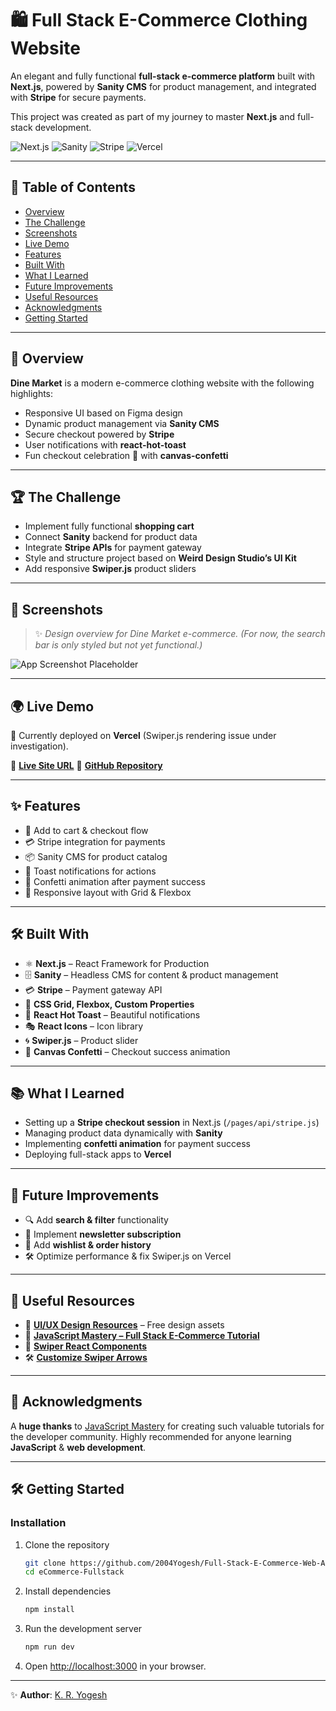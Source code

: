 # 🛍️ Full Stack E-Commerce Clothing Website

An elegant and fully functional **full-stack e-commerce platform** built with **Next.js**, powered by **Sanity CMS** for product management, and integrated with **Stripe** for secure payments.

This project was created as part of my journey to master **Next.js** and full-stack development.

![Next.js](https://img.shields.io/badge/Next.js-000000?logo=nextdotjs\&logoColor=white)
![Sanity](https://img.shields.io/badge/Sanity-EF534F?logo=sanity\&logoColor=white)
![Stripe](https://img.shields.io/badge/Stripe-626CD9?logo=stripe\&logoColor=white)
![Vercel](https://img.shields.io/badge/Deployed%20on-Vercel-000000?logo=vercel\&logoColor=white)

---

## 📑 Table of Contents

* [Overview](#-overview)
* [The Challenge](#-the-challenge)
* [Screenshots](#-screenshots)
* [Live Demo](#-live-demo)
* [Features](#-features)
* [Built With](#-built-with)
* [What I Learned](#-what-i-learned)
* [Future Improvements](#-future-improvements)
* [Useful Resources](#-useful-resources)
* [Acknowledgments](#-acknowledgments)
* [Getting Started](#-getting-started)

---

## 🔎 Overview

**Dine Market** is a modern e-commerce clothing website with the following highlights:

* Responsive UI based on Figma design
* Dynamic product management via **Sanity CMS**
* Secure checkout powered by **Stripe**
* User notifications with **react-hot-toast**
* Fun checkout celebration 🎉 with **canvas-confetti**

---

## 🏆 The Challenge

* Implement fully functional **shopping cart**
* Connect **Sanity** backend for product data
* Integrate **Stripe APIs** for payment gateway
* Style and structure project based on **Weird Design Studio’s UI Kit**
* Add responsive **Swiper.js** product sliders

---

## 📸 Screenshots

> ✨ *Design overview for Dine Market e-commerce.*
> *(For now, the search bar is only styled but not yet functional.)*

![App Screenshot Placeholder](./screenshot.png)

---

## 🌍 Live Demo

🚧 Currently deployed on **Vercel** (Swiper.js rendering issue under investigation).

🔗 **[Live Site URL](https://full-stack-e-commerce-web-application.onrender.com)**
🔗 **[GitHub Repository](https://github.com/2004Yogesh/Full-Stack-E-Commerce-Web-Application)**

---

## ✨ Features

* 🛒 Add to cart & checkout flow
* 💳 Stripe integration for payments
* 📦 Sanity CMS for product catalog
* 🔔 Toast notifications for actions
* 🎉 Confetti animation after payment success
* 📱 Responsive layout with Grid & Flexbox

---

## 🛠️ Built With

* ⚛️ **Next.js** – React Framework for Production
* 🗄️ **Sanity** – Headless CMS for content & product management
* 💳 **Stripe** – Payment gateway API
* 🎨 **CSS Grid, Flexbox, Custom Properties**
* 🔔 **React Hot Toast** – Beautiful notifications
* 🎭 **React Icons** – Icon library
* 🌀 **Swiper.js** – Product slider
* 🎉 **Canvas Confetti** – Checkout success animation

---

## 📚 What I Learned

* Setting up a **Stripe checkout session** in Next.js (`/pages/api/stripe.js`)
* Managing product data dynamically with **Sanity**
* Implementing **confetti animation** for payment success
* Deploying full-stack apps to **Vercel**

---

## 🚀 Future Improvements

* 🔍 Add **search & filter** functionality
* 📰 Implement **newsletter subscription**
* 💾 Add **wishlist & order history**
* 🛠️ Optimize performance & fix Swiper.js on Vercel

---

## 📖 Useful Resources

* 🎨 **[UI/UX Design Resources](https://uidesigndaily.com/)** – Free design assets
* 🎥 **[JavaScript Mastery – Full Stack E-Commerce Tutorial](https://www.youtube.com/c/JavaScriptMastery)**
* 📘 **[Swiper React Components](https://swiperjs.com/react)**
* 🛠️ **[Customize Swiper Arrows](https://swiperjs.com/demos)**

---

## 🙏 Acknowledgments

A **huge thanks** to [JavaScript Mastery](https://www.youtube.com/c/JavaScriptMastery) for creating such valuable tutorials for the developer community. Highly recommended for anyone learning **JavaScript** & **web development**.

---

## 🛠️ Getting Started

### Installation

1. Clone the repository

   ```bash
   git clone https://github.com/2004Yogesh/Full-Stack-E-Commerce-Web-Application
   cd eCommerce-Fullstack
   ```

2. Install dependencies

   ```bash
   npm install
   ```

3. Run the development server

   ```bash
   npm run dev
   ```

4. Open [http://localhost:3000](http://localhost:3000) in your browser.

---

✨ **Author**: [K. R. Yogesh](https://github.com/2004Yogesh)


